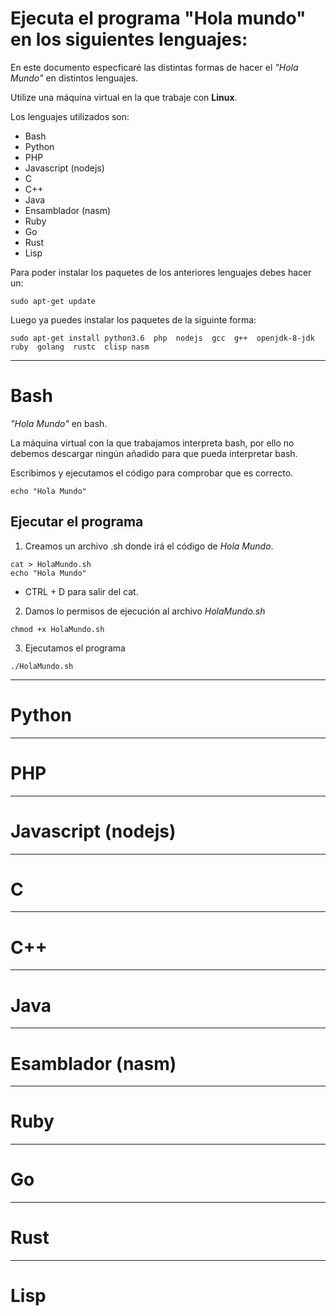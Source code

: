 # Ejecuta el programa "Hola mundo" en los siguientes lenguajes:
En este documento especficaré las distintas formas de hacer el *"Hola Mundo"* en distintos lenguajes.

Utilize una máquina virtual en la que trabaje con **Linux**.

Los lenguajes utilizados son:
- Bash
- Python
- PHP
- Javascript (nodejs)
- C
- C++
- Java
- Ensamblador (nasm)
- Ruby
- Go
- Rust
- Lisp

Para poder instalar los paquetes de los anteriores lenguajes debes hacer un:
~~~
sudo apt-get update
~~~
Luego ya puedes instalar los paquetes de la siguinte forma:
 
    sudo apt-get install python3.6  php  nodejs  gcc  g++  openjdk-8-jdk  ruby  golang  rustc  clisp nasm
 
 ---
# Bash
*"Hola Mundo"* en bash.

La máquina virtual con la que trabajamos interpreta bash, por ello no debemos descargar ningún añadido para que pueda interpretar bash.

Escribimos y ejecutamos el código para comprobar que es correcto.
~~~
echo "Hola Mundo"
~~~

## Ejecutar el programa
1. Creamos un archivo .sh donde irá el código de *Hola Mundo*.
~~~
cat > HolaMundo.sh
echo "Hola Mundo"
~~~
 - CTRL + D para salir del cat.
2. Damos lo permisos de ejecución al archivo *HolaMundo.sh*
~~~
chmod +x HolaMundo.sh
~~~
3. Ejecutamos el programa
~~~
./HolaMundo.sh
~~~
---
# Python

---
# PHP

---
# Javascript (nodejs)

---
# C

---
# C++

---
# Java

---
# Esamblador (nasm)

---
# Ruby

---
# Go

---
# Rust

---
# Lisp
